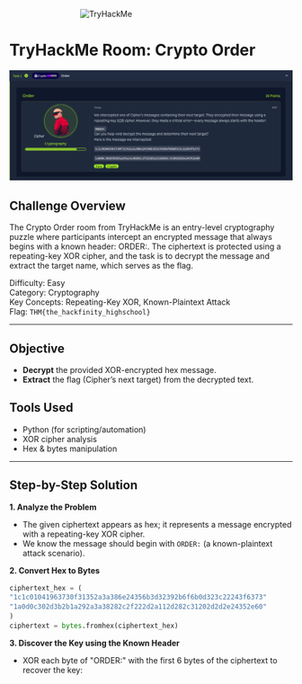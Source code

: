 <img src="https://tryhackme.com/img/THMlogo.png" alt="TryHackMe" width="250" style=" display: block;
  margin-left: auto;
  margin-right: auto;
  width: 50%;">

# TryHackMe Room: Crypto Order

![Task Screenshot](image.png)

## Challenge Overview

The Crypto Order room from TryHackMe is an entry-level cryptography puzzle where participants intercept an encrypted message that always begins with a known header: ORDER:. The ciphertext is protected using a repeating-key XOR cipher, and the task is to decrypt the message and extract the target name, which serves as the flag.

Difficulty: Easy  
Category: Cryptography  
Key Concepts: Repeating-Key XOR, Known-Plaintext Attack  
Flag: `THM{the_hackfinity_highschool}`

---

## Objective

- **Decrypt** the provided XOR-encrypted hex message.
- **Extract** the flag (Cipher’s next target) from the decrypted text.

## Tools Used

- Python (for scripting/automation)
- XOR cipher analysis
- Hex & bytes manipulation

---

## Step-by-Step Solution

**1. Analyze the Problem**

- The given ciphertext appears as hex; it represents a message encrypted with a repeating-key XOR cipher.
- We know the message should begin with `ORDER:` (a known-plaintext attack scenario).

**2. Convert Hex to Bytes**
```py
ciphertext_hex = (
"1c1c01041963730f31352a3a386e24356b3d32392b6f6b0d323c22243f6373"
"1a0d0c302d3b2b1a292a3a38282c2f222d2a112d282c31202d2d2e24352e60"
)
ciphertext = bytes.fromhex(ciphertext_hex)
```


**3. Discover the Key using the Known Header**

- XOR each byte of "ORDER:" with the first 6 bytes of the ciphertext to recover the key:



